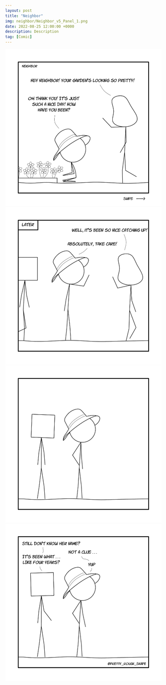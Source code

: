 ```yaml
---
layout: post
title: "Neighbor"
img: neighbor/Neighbor_v5_Panel_1.png
date: 2022-08-25 12:00:00 +0000
description: Description
tag: [Comic]
---
```


![](/assets/img/neighbor/Neighbor_v5_Panel_1.png)
![](/assets/img/neighbor/Neighbor_v5_Panel_2.png)
![](/assets/img/neighbor/Neighbor_v5_Panel_3.png)
![](/assets/img/neighbor/Neighbor_v5_Panel_4.png)
